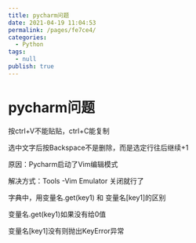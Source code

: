 ```yaml
---
title: pycharm问题
date: 2021-04-19 11:04:53
permalink: /pages/fe7ce4/
categories: 
  - Python
tags: 
  - null
publish: true
---
```

# pycharm问题  

按ctrl+V不能贴贴，ctrl+C能复制    
    
选中文字后按Backspace不是删除，而是选定行往后继续+1    
    
原因：Pycharm启动了Vim编辑模式    
    
解决方式：Tools -Vim Emulator  关闭就行了    
    
    
    
字典中，用变量名.get(key1) 和 变量名[key1]的区别    
    
变量名.get(key1)如果没有给0值    
    
变量名[key1]没有则抛出KeyError异常    
